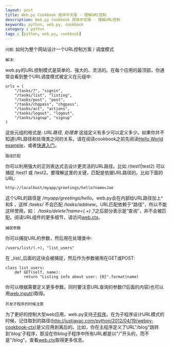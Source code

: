 ```yaml
---
layout: post
title: Web.py Cookbook 简体中文版 - 理解URL控制
description: Web.py Cookbook 简体中文版 - 理解URL控制
keywords: python, web.py, cookbook
category : python
tags : [python, web.py, cookbook]
---
```


`问题`: 如何为整个网站设计一个URL控制方案 / 调度模式

`解决`:

web.py的URL控制模式是简单的、强大的、灵活的。在每个应用的最顶部，你通常会看到整个URL调度模式被定义在元组中:

    urls = (
        "/tasks/?", "signin",
        "/tasks/list", "listing",
        "/tasks/post", "post",
        "/tasks/chgpass", "chgpass",
        "/tasks/act", "actions",
        "/tasks/logout", "logout",
        "/tasks/signup", "signup"
    )

这些元组的格式是: _URL路径_, _处理类_ 这组定义有多少可以定义多少。如果你并不知道URL路径和处理类之间的关系，请在阅读cookbook之前先阅读[Hello World example](http://justjavac.com/python/2012/04/19/webpy-cookbook-helloworld)，或者[快速入门](http://justjavac.com/python/2012/04/19/webpy-tutorial)。

`路径匹配`

你可以利用强大的正则表达式去设计更灵活的URL路径。比如 /(test1|test2) 可以捕捉 /test1 或 /test2。要理解这里的关键，匹配是依据URL路径的。比如下面的URL:

    http://localhost/myapp/greetings/hello?name=Joe

这个URL的路径是 _/myapp/greetings/hello_。web.py会在内部给URL路径加上^和$ ，这样 _/tasks/_ 不会匹配 _/tasks/addnew_。URL匹配依赖于“路径”，所以不能这样使用，如： _/tasks/delete?name=(.+)_ ,?之后部分表示是“查询”，并不会被匹配。阅读URL组件的更多细节，请访问[web.ctx](http://justjavac.com/python/2012/04/19/webpy-cookbook-ctx)。

`捕捉参数`

你可以捕捉URL的参数，然后用在处理类中:

    /users/list/(.+), "list_users"

在 _list/_后面的这块会被捕捉，然后作为参数被用在GET或POST:

    class list_users:
        def GET(self, name):
            return "Listing info about user: {0}".format(name)

你可以根据需要定义更多参数。同时要注意URL查询的参数(?后面的内容)也可以用[web.input()](http://justjavac.com/python/2012/04/19/webpy-cookbook-input)取得。

`开发子程序的时候注意`

为了更好的控制大型web应用，web.py支持[子程序](http://justjavac.com/python/2012/04/19/webpy-cookbook-subapp)。在为子程序设计URL模式的时候，记住取到的路径(http://justjavac.com/python/2012/04/19/webpy-cookbook-ctx)是父应用剥离后的。比如，你在主程序定义了URL"/blog"跳转到'blog'子程序，那没在你blog子程序中所有URL都是以"/"开头的，而不是"/blog"。查看[web.ctx](http://justjavac.com/python/2012/04/19/webpy-cookbook-ctx)取得更多信息。